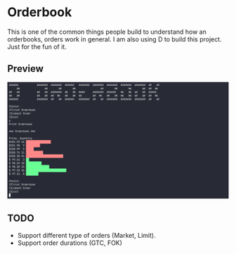 # Orderbook

This is one of the common things people build to understand how an orderbooks, orders work in general. I am also using D to build this project. Just for the fun of it.

## Preview

![alt text](assets/index.png "index")

## TODO

- Support different type of orders (Market, Limit).
- Support order durations (GTC, FOK)
